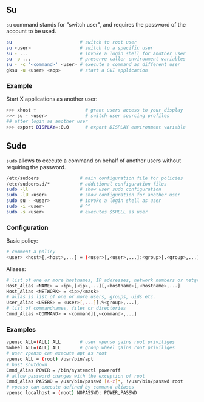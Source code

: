## Su

`su` command stands for "switch user", and requires the password of the account to be used.

```bash
su                         # switch to root user
su <user>                  # switch to a specific user
su - ...                   # invoke a login shell for another user
su -p ...                  # preserve caller environment variables
su - -c '<command>' <user> # execute a command as different user
gksu -u <user> <app>       # start a GUI application
```

### Example

Start X applications as another user:

```bash
>>> xhost +                  # grant users access to your display
>>> su - <user>              # switch user sourcing profiles
## after login as another user
>>> export DISPLAY=:0.0      # export DISPLAY environment variable
```

## Sudo

`sudo` allows to execute a command on behalf of another users without requiring the password.

```bash
/etc/sudoers               # main configuration file for policies
/etc/sudoers.d/*           # additional configuration files    
sudo -ll                   # show user sudo configuration
sudo -lU <user>            # show configuration for another user
sudo su - <user>           # invoke a login shell as user
sudo -i <user>             # ^^
sudo -s <user>             # executes $SHELL as user
```

### Configuration

Basic policy:

```bash
# comment a policy
<user> <host>[,<host>,...] = (<user>[,<user>,...]:<group>[.<group>,...]) [NOPASSWD:] <command>[,<command>,...]
```

Aliases:

```bash
# list of one or more hostnames, IP addresses, network numbers or netgroups
Host_Alias <NAME> = <ip>,[<ip>,...][,<hostname>[,<hostname>,...]
Host_Alias <NETWORK> = <ip>/<mask>
# alias is list of one or more users, groups, uids etc.
User_Alias <USERS> = <user>[,...][,%<group>,...], 
# list of commandnames, files or directories
Cmnd_Alias <COMMAND> = <command][,<command>,...]
```

### Examples

```bash
vpenso ALL=(ALL) ALL       # user vpenso gains root priviliges
%wheel ALL=(ALL) ALL       # group wheel gains root priviliges
# user vpenso can execute apt as root
vpenso ALL = (root) /usr/bin/apt
# host shutdown
Cmnd_Alias POWER = /bin/systemctl poweroff
# allow password changes with the exception of root
Cmnd_Alias PASSWD = /usr/bin/passwd [A-z]*, !/usr/bin/passwd root
# vpenso can execute defined by command aliases
vpenso localhost = (root) NOPASSWD: POWER,PASSWD
```

